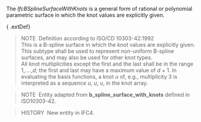 The _IfcBSplineSurfaceWithKnots_ is a general form of rational or polynomial parametric surface in which the knot values are explicitly given.

{ .extDef}
> NOTE&nbsp; Definition according to ISO/CD 10303-42:1992  
> This is a B-spline surface in which the knot values are explicitly given. This subtype shall be used to represent non-uniform B-spline surfaces, and may also be used for other knot types.  
> All knot multiplicities except the first and the last shall be in the range 1,....,_d_; the first and last may have a maximum value of _d_ + 1. In evaluating the basis functions, a knot _u_ of, e.g., multiplicity 3 is interpreted as a sequence _u_, _u_, _u_, in the knot array.

> NOTE&nbsp; Entity adapted from **b_spline_surface_with_knots** defined in ISO10303-42.

> HISTORY&nbsp; New entity in IFC4.
